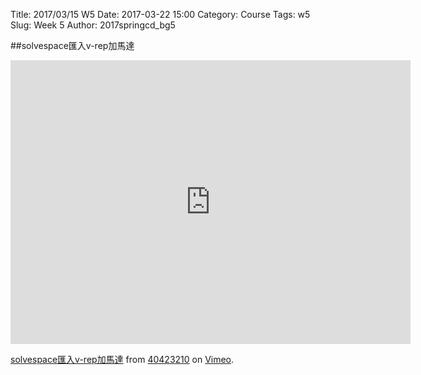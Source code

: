 Title: 2017/03/15 W5
Date: 2017-03-22 15:00
Category: Course
Tags: w5
Slug: Week 5
Author: 2017springcd_bg5

##solvespace匯入v-rep加馬達

<iframe src="https://player.vimeo.com/video/210535267" width="640" height="454" frameborder="0" webkitallowfullscreen mozallowfullscreen allowfullscreen></iframe>
<p><a href="https://vimeo.com/210535267">solvespace匯入v-rep加馬達</a> from <a href="https://vimeo.com/user61434176">40423210</a> on <a href="https://vimeo.com">Vimeo</a>.</p>
